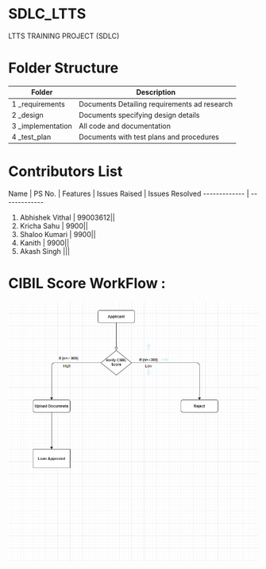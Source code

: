 # SDLC_LTTS
LTTS TRAINING PROJECT (SDLC)

# Folder Structure

Folder |  Description
------------- | -------------
1 _requirements | Documents Detailing requirements ad research
2 _design  | Documents specifying design details
3 _implementation | All code and documentation
4 _test_plan | Documents with test plans and procedures

# Contributors List

Name |  PS No. | Features | Issues Raised | Issues Resolved
------------- | -------------
1) Abhishek Vithal | 99003612||
2) Kricha Sahu | 9900||
3) Shaloo Kumari | 9900||
4) Kanith | 9900||
5) Akash Singh |||

# CIBIL Score WorkFlow :
![alt text](https://github.com/99003612/SDLC_LTTS/blob/main/CIBIL%20SCORE%20WORKFLOW.png)

